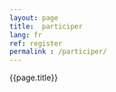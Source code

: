 ```yaml
---
layout: page
title:  participer
lang: fr
ref: register
permalink : /participer/
---
```


{{page.title}}
